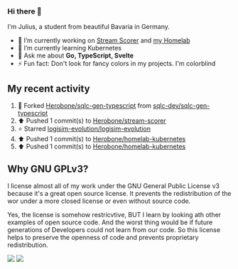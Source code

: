 ### Hi there 👋
I'm Julius, a student from beautiful Bavaria in Germany.

- 🔭 I’m currently working on [Stream Scorer](https://github.com/Herobone/stream-scorer) and [my Homelab](https://github.com/Herobone/homelab-kubernetes)
- 🌱 I’m currently learning Kubernetes
- 💬 Ask me about **Go, TypeScript, Svelte**
- ⚡ Fun fact: Don't look for fancy colors in my projects. I'm colorblind
## My recent activity
<!--RECENT_ACTIVITY:start-->
1. 🔱 Forked [Herobone/sqlc-gen-typescript](https://github.com/Herobone/sqlc-gen-typescript) from [sqlc-dev/sqlc-gen-typescript](https://github.com/sqlc-dev/sqlc-gen-typescript)<br>
2. ⬆️ Pushed 1 commit(s) to [Herobone/stream-scorer](https://github.com/Herobone/stream-scorer)<br>
3. ⭐ Starred [logisim-evolution/logisim-evolution](https://github.com/logisim-evolution/logisim-evolution)<br>
4. ⬆️ Pushed 1 commit(s) to [Herobone/homelab-kubernetes](https://github.com/Herobone/homelab-kubernetes)<br>
5. ⬆️ Pushed 1 commit(s) to [Herobone/homelab-kubernetes](https://github.com/Herobone/homelab-kubernetes)<br>
<!--RECENT_ACTIVITY:end-->

## Why GNU GPLv3?
I license almost all of my work under the GNU General Public License v3 because it's a great open source license. It prevents the redistribution of the wor under a more closed license or even without source code.

Yes, the license is somehow restricvtive, BUT I learn by looking ath other examples of open source code. And the worst thing would be if future generations of Developers could not learn from our code. So this license helps to preserve the openness of code and prevents proprietary redistribution.

![](http://github-profile-summary-cards.vercel.app/api/cards/profile-details?username=Herobone&theme=github_dark)
![](https://github-profile-trophy.vercel.app/?username=Herobone&theme=darkhub&no-frame=true&margin-w=6)
